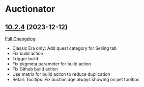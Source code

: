 # Auctionator

## [10.2.4](https://github.com/Auctionator/Auctionator/tree/10.2.4) (2023-12-12)
[Full Changelog](https://github.com/Auctionator/Auctionator/compare/10.2.3...10.2.4) 

- Classic Era only: Add quest category for Selling tab  
- Fix build action  
- Trigger build  
- Fix pkgmeta parameter for build action  
- Fix Github build action  
- Use matrix for build action to reduce duplication  
- Retail: Tooltips: Fix auction age always showing on pet tooltips  
